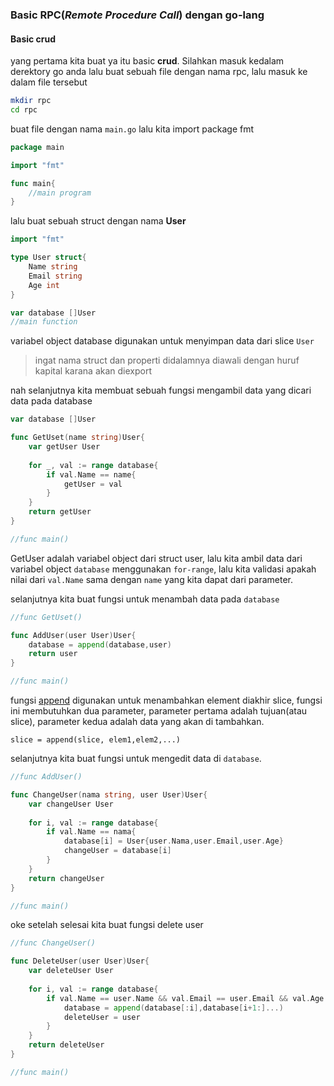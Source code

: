 ### Basic RPC(*Remote Procedure Call*) dengan go-lang

#### Basic crud

yang pertama kita buat ya itu basic **crud**. Silahkan masuk kedalam derektory go anda lalu buat sebuah file dengan nama rpc, lalu masuk ke dalam file tersebut

``` bash
mkdir rpc
cd rpc
```

buat file dengan nama `main.go` lalu kita import package fmt

``` go
package main

import "fmt"

func main{
    //main program
}
```

lalu buat sebuah struct dengan nama **User**

``` go
import "fmt"

type User struct{
    Name string
    Email string
    Age int
}

var database []User
//main function
```

variabel object database digunakan untuk menyimpan data dari slice `User`

> ingat nama struct dan properti didalamnya diawali dengan huruf kapital karana akan diexport

nah selanjutnya kita membuat sebuah fungsi mengambil data yang dicari data pada database

```go
var database []User

func GetUset(name string)User{
    var getUser User
    
    for _, val := range database{
        if val.Name == name{
            getUser = val
        }
    }
    return getUser
}

//func main()

```

GetUser adalah variabel object dari struct user, lalu kita ambil data dari variabel object `database` menggunakan `for-range`, lalu kita validasi apakah nilai dari `val.Name` sama dengan `name` yang kita dapat dari parameter.

selanjutnya kita buat fungsi untuk menambah data pada `database`

```go
//func GetUset()

func AddUser(user User)User{
    database = append(database,user)
    return user
}

//func main()
```

fungsi [append](https://golang.org/pkg/builtin/#append) digunakan untuk menambahkan element diakhir slice, fungsi ini membutuhkan dua parameter, parameter pertama adalah tujuan(atau slice), parameter kedua adalah data yang akan di tambahkan.

`slice = append(slice, elem1,elem2,...)`

selanjutnya kita buat fungsi untuk mengedit data di `database`.

``` go
//func AddUser()

func ChangeUser(nama string, user User)User{
 	var changeUser User
    
    for i, val := range database{
        if val.Name == nama{
            database[i] = User{user.Nama,user.Email,user.Age}
            changeUser = database[i]
        }
    }
    return changeUser
}

//func main()
```

oke setelah selesai kita buat fungsi delete user

```go
//func ChangeUser()

func DeleteUser(user User)User{
    var deleteUser User
    
    for i, val := range database{
        if val.Name == user.Name && val.Email == user.Email && val.Age == user.Age{
            database = append(database[:i],database[i+1:]...)
            deleteUser = user
        }
    }
    return deleteUser
}

//func main()
```

​	